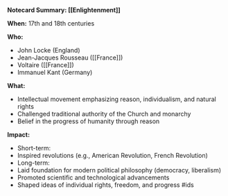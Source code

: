 **Notecard Summary: [[Enlightenment]]**

**When:** 17th and 18th centuries

**Who:**
* John Locke (England)
* Jean-Jacques Rousseau ([[France]])
* Voltaire ([[France]])
* Immanuel Kant (Germany)

**What:**
* Intellectual movement emphasizing reason, individualism, and natural rights
* Challenged traditional authority of the Church and monarchy
* Belief in the progress of humanity through reason

**Impact:**
* Short-term:
 * Inspired revolutions (e.g., American Revolution, French Revolution)
* Long-term:
 * Laid foundation for modern political philosophy (democracy, liberalism)
 * Promoted scientific and technological advancements
 * Shaped ideas of individual rights, freedom, and progress
#ids